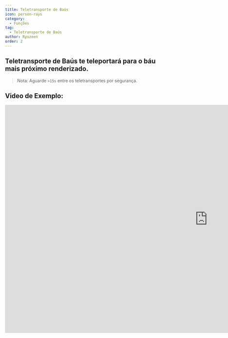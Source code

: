 ```yaml
---
title: Teletransporte de Baús
icon: person-rays
category:
  - Funções
tag:
  - Teletransporte de Baús
author: Ryuzeen
order: 2
---
```


## Teletransporte de Baús te teleportará para o báu mais próximo renderizado.

> Nota: Aguarde `>15s` entre os teletransportes por segurança.

## Video de Exemplo:

<div class="iframe-container"><iframe width="1328" height="747" src="https://www.youtube.com/embed/j2Yu31J7Yh4?list=PL5eI1Tb64p56g27qfYk7VuFTz4FK6YrKa" title="Korepi - Oculi/ChestTeleport" frameborder="0" allow="accelerometer; autoplay; clipboard-write; encrypted-media; gyroscope; picture-in-picture; web-share" referrerpolicy="strict-origin-when-cross-origin" allowfullscreen></iframe></div>